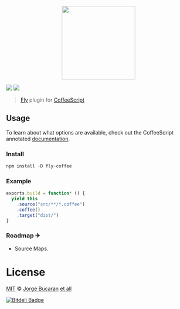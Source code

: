 <div align="center">
  <a href="http://github.com/flyjs/fly">
    <img width=200px  src="https://cloud.githubusercontent.com/assets/8317250/8430194/35c6043a-1f6a-11e5-8cbd-af6cc86baa84.png">
  </a>
</div>

[![][fly-badge]]([fly]) ![][mit-badge]

> [Fly][fly] plugin for [CoffeeScript](http://coffeescript.org/)



## Usage
To learn about what options are available, check out the CoffeeScript annotated [documentation](http://coffeescript.org/documentation/docs/command.html#section-5).

### Install

```a
npm install -D fly-coffee
```

### Example

```js
exports.build = function* () {
  yield this
    .source("src/**/*.coffee")
    .coffee()
    .target("dist/")
}
```

### Roadmap ✈

+ Source Maps.

# License

[MIT](http://opensource.org/licenses/MIT) © [Jorge Bucaran][author] [et all](https://github.com/bucaran/fly-coffee/graphs/contributors)


[![Bitdeli Badge](https://d2weczhvl823v0.cloudfront.net/bucaran/fly/trend.png)](https://bitdeli.com/free "Bitdeli Badge")


[author]: http://about.bucaran.me

[fly]: https://www.github.com/bucaran/fly

[fly-badge]: https://img.shields.io/badge/fly-JS-05B3E1.svg?style=flat-square
[mit-badge]: https://img.shields.io/badge/license-MIT-444444.svg?style=flat-square

[npm-pkg-link]: https://www.npmjs.org/package/fly-coffee
